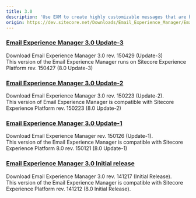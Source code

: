 ```yaml
---
title: 3.0
description: 'Use EXM to create highly customizable messages that are both personal and relevant to your customers.'
origin: https://dev.sitecore.net/Downloads/Email_Experience_Manager/Email_Experience_Manager_30.aspx
---
```


### [Email Experience Manager 3.0 Update-3](/downloads/Email_Experience_Manager/Email_Experience_Manager_30/Email_Experience_Manager_30_Update3)

Download Email Experience Manager 3.0 rev. 150429 (Update-3)  
This version of the Email Experience Manager runs on Sitecore Experience Platform rev. 150427 (8.0 Update-3)

### [Email Experience Manager 3.0 Update-2](/downloads/Email_Experience_Manager/Email_Experience_Manager_30/Email_Experience_Manager_30_Update2)

Download Email Experience Manager 3.0 rev. 150223 (Update-2).  
This version of Email Experience Manager is compatible with Sitecore Experience Platform rev. 150223 (8.0 Update-2)

### [Email Experience Manager 3.0 Update-1](/downloads/Email_Experience_Manager/Email_Experience_Manager_30/Email_Experience_Manager_30_Update1)

Download Email Experience Manager rev. 150126 (Update-1).  
This version of the Email Experience Manager is compatible with Sitecore Experience Platform 8.0 rev. 150121 (8.0 Update-1)

### [Email Experience Manager 3.0 Initial release](/downloads/Email_Experience_Manager/Email_Experience_Manager_30/Email_Experience_Manager_30_Initial_release)

Download Email Experience Manager 3.0 rev. 141217 (Initial Release).  
This version of the Email Experience Manager is compatible with Sitecore Experience Platform rev. 141212 (8.0 Initial Release).